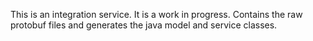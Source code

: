 This is an integration service. It is a work in progress.
Contains the raw protobuf files and generates the java model and service classes.